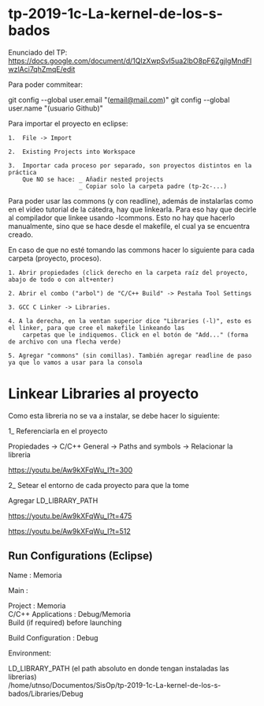# tp-2019-1c-La-kernel-de-los-s-bados

Enunciado del TP: https://docs.google.com/document/d/1QlzXwpSvI5ua2lbO8pF6ZgjlgMndFlwzlAci7qhZmqE/edit

Para poder commitear:

git config --global user.email "(email@mail.com)"
git config --global user.name "(usuario Github)"

Para importar el proyecto en eclipse:

	1. 	File -> Import

	2. 	Existing Projects into Workspace

	3. 	Importar cada proceso por separado, son proyectos distintos en la práctica
		Que NO se hace:	_ Añadir nested projects
						_ Copiar solo la carpeta padre (tp-2c-...)


Para poder usar las commons (y con readline), además de instalarlas como en el video tutorial de la cátedra, hay que linkearla.
Para eso hay que decirle al compilador que linkee usando -lcommons. Esto no hay que hacerlo manualmente, sino que se hace
desde el makefile, el cual ya se encuentra creado.

En caso de que no esté tomando las commons hacer lo siguiente para cada carpeta (proyecto, proceso).

	1. Abrir propiedades (click derecho en la carpeta raíz del proyecto, abajo de todo o con alt+enter)

	2. Abrir el combo ("arbol") de "C/C++ Build" -> Pestaña Tool Settings

	3. GCC C Linker -> Libraries.

	4. A la derecha, en la ventan superior dice "Libraries (-l)", esto es el linker, para que cree el makefile linkeando las
		carpetas que le indiquemos. Click en el botón de "Add..." (forma de archivo con una flecha verde)

	5. Agregar "commons" (sin comillas). También agregar readline de paso ya que lo vamos a usar para la consola


# Linkear Libraries al proyecto

Como esta libreria no se va a instalar, se debe hacer lo siguiente:

1_ Referenciarla en el proyecto

Propiedades -> C/C++ General -> Paths and symbols -> Relacionar la libreria

https://youtu.be/Aw9kXFqWu_I?t=300

2_ Setear el entorno de cada proyecto para que la tome

Agregar LD_LIBRARY_PATH

https://youtu.be/Aw9kXFqWu_I?t=475

https://youtu.be/Aw9kXFqWu_I?t=512

## Run Configurations (Eclipse)

Name : Memoria

Main :

Project : Memoria  
C/C++ Applications : Debug/Memoria  
Build (if required) before launching  

Build Configuration : Debug

Environment:

LD_LIBRARY_PATH (el path absoluto en donde tengan instaladas las librerias)  
/home/utnso/Documentos/SisOp/tp-2019-1c-La-kernel-de-los-s-bados/Libraries/Debug

